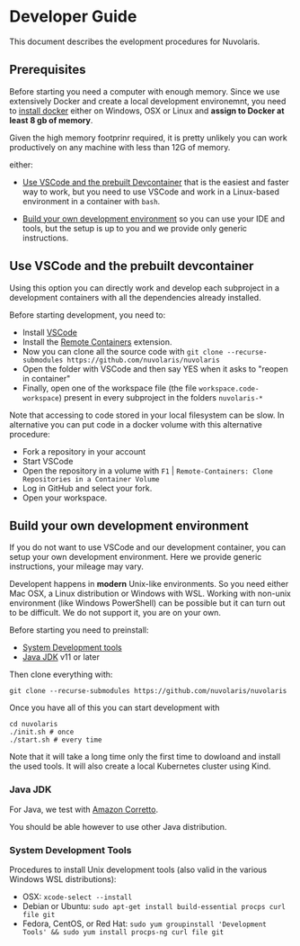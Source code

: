 <!--
  ~ Licensed to the Apache Software Foundation (ASF) under one
  ~ or more contributor license agreements.  See the NOTICE file
  ~ distributed with this work for additional information
  ~ regarding copyright ownership.  The ASF licenses this file
  ~ to you under the Apache License, Version 2.0 (the
  ~ "License"); you may not use this file except in compliance
  ~ with the License.  You may obtain a copy of the License at
  ~
  ~   http://www.apache.org/licenses/LICENSE-2.0
  ~
  ~ Unless required by applicable law or agreed to in writing,
  ~ software distributed under the License is distributed on an
  ~ "AS IS" BASIS, WITHOUT WARRANTIES OR CONDITIONS OF ANY
  ~ KIND, either express or implied.  See the License for the
  ~ specific language governing permissions and limitations
  ~ under the License.
  ~
-->
# Developer Guide

This document describes the evelopment procedures for Nuvolaris.

## Prerequisites

Before starting you need a computer with enough memory. Since we use extensively Docker and create a local development environemnt, you need to [install docker](https://docs.docker.com/get-docker/) either on Windows, OSX or Linux and **assign to Docker at least 8 gb of memory**. 

Given the high memory footprinr required, it is pretty unlikely you can work productively on any machine with less than 12G of memory. 


either:

- [Use VSCode and the prebuilt Devcontainer](#use-vscode-and-the-prebuilt-devcontainer) that is the easiest and faster way to work, but you need to use VSCode and work in a Linux-based environment in a container with `bash`.

- [Build your own development environment](#build-your-own-development-environment) so you can use your IDE and tools, but the setup is up to you and we provide only generic instructions.

## Use VSCode and the prebuilt devcontainer

Using this option you can directly work and develop each subproject in a development containers with all the dependencies already installed.

Before starting development, you need to: 

- Install [VSCode](https://code.visualstudio.com/) 
- Install the [Remote Containers](https://marketplace.visualstudio.com/items?itemName=ms-vscode-remote.remote-containers) extension.
- Now you can clone all the source code with 
`git clone --recurse-submodules https://github.com/nuvolaris/nuvolaris`
- Open the folder with VSCode and then say YES when it asks to "reopen in container"
- Finally, open one of the workspace file (the file `workspace.code-workspace`) present in every subproject in the folders `nuvolaris-*`

Note that accessing to code stored in your local filesystem can be slow. In alternative you can put code in a docker volume with this alternative procedure:

- Fork a repository in your account
- Start VSCode
- Open the repository in a volume with `F1` | `Remote-Containers: Clone Repositories in a Container Volume` 
- Log in GitHub and select your fork.
- Open your workspace.

## Build your own development environment

If you do not want to use VSCode and our development container, you can setup your own development environment. Here we provide generic instructions, your mileage may vary.

Developent happens in **modern** Unix-like environments. So you need either Mac OSX, a Linux distribution or Windows with WSL. Working with non-unix environment (like Windows PowerShell) can be possible but it can turn out to be difficult. We do not support it, you are on your own.

Before starting you need to preinstall:

- [System Development tools](#system-development-tools)
- [Java JDK](#java-jdk) v11 or later

Then clone everything with:

```
git clone --recurse-submodules https://github.com/nuvolaris/nuvolaris
```

Once you have all of this you can start development with

```
cd nuvolaris
./init.sh # once
./start.sh # every time
```

Note that it will take a long time only the first time to dowloand and install the used tools. It will also create a local Kubernetes cluster using Kind.

### Java JDK

For Java, we test with [Amazon Corretto](https://docs.aws.amazon.com/corretto/index.html).

You should be able however to use other Java distribution.

### System Development Tools

Procedures to install Unix development tools (also valid in the various Windows WSL distributions):

- OSX: `xcode-select --install`
- Debian or Ubuntu: `sudo apt-get install build-essential procps curl file git`
- Fedora, CentOS, or Red Hat: `sudo yum groupinstall 'Development Tools' && sudo yum install procps-ng curl file git`